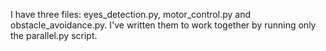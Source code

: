 I have three files: eyes_detection.py, motor_control.py and obstacle_avoidance.py. I've written them to work together by running only the parallel.py script.
